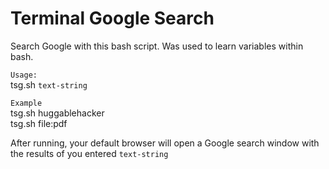 # Terminal Google Search
Search Google with this bash script. Was used to learn variables within bash. 

`Usage:`<BR>
tsg.sh `text-string`

`Example`<BR>
tsg.sh huggablehacker <BR>
tsg.sh file:pdf

After running, your default browser will open a Google search window with the results of you entered `text-string`


